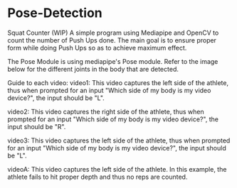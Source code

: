 # Pose-Detection
 Squat Counter (WIP)
A simple program using Mediapipe and OpenCV to count the number of Push Ups done. The main goal is to ensure proper form while doing Push Ups so as to achieve maximum effect.

The Pose Module is using mediapipe's Pose module. Refer to the image below for the different joints in the body that are detected.

Guide to each video:
video1: This video captures the left side of the athlete, thus when prompted for an input "Which side of my body is my video device?", the input should be "L".

video2: This video captures the right side of the athlete, thus when prompted for an input "Which side of my body is my video device?", the input should be "R".

video3: This video captures the left side of the athlete, thus when prompted for an input "Which side of my body is my video device?", the input should be "L".

videoA: This video captures the left side of the athlete. In this example, the athlete fails to hit proper depth and thus no reps are counted.
